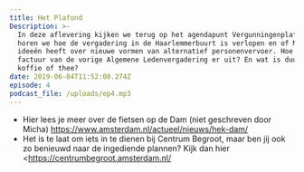 ```yaml
---
title: Het Plafond
Description: >-
  In deze aflevering kijken we terug op het agendapunt Vergunningenplafond,
  horen we hoe de vergadering in de Haarlemmerbuurt is verlopen en of Micha al
  ideeën heeft over nieuwe vormen van alternatief personenvervoer. Hoe zag de
  factuur van de vorige Algemene Ledenvergadering er uit? En wat is duurder:
  koffie of thee?
date: 2019-06-04T11:52:00.274Z
episode: 4
podcast_file: /uploads/ep4.mp3
---
```

- Hier lees je meer over de fietsen op de Dam (niet geschreven door Micha) <https://www.amsterdam.nl/actueel/nieuws/hek-dam/> 
- Het is te laat om iets in te dienen bij Centrum Begroot, maar ben jij ook zo benieuwd naar de ingediende plannen? Kijk dan hier <https://centrumbegroot.amsterdam.nl/

